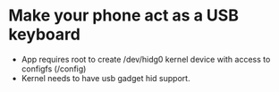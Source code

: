 # Make your phone act as a USB keyboard

- App requires root to create /dev/hidg0 kernel device with access to configfs (/config)
- Kernel needs to have usb gadget hid support.

